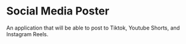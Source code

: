 # Social Media Poster
 An application that will be able to post to Tiktok, Youtube Shorts, and Instagram Reels.
